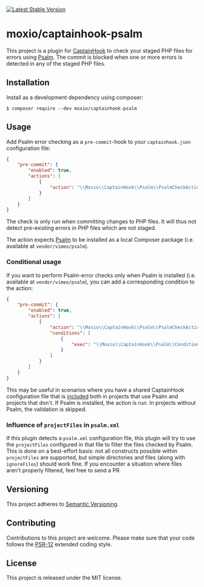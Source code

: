 [![Latest Stable Version](https://poser.pugx.org/moxio/captainhook-psalm/v/stable)](https://packagist.org/packages/moxio/captainhook-psalm)

moxio/captainhook-psalm
==================================
This project is a plugin for [CaptainHook](https://github.com/captainhookphp/captainhook) to check your staged PHP files
for errors using [Psalm](https://psalm.dev/). The commit is blocked when one or more errors is detected in any of the
staged PHP files.

Installation
------------
Install as a development dependency using composer:
```
$ composer require --dev moxio/captainhook-psalm
```

Usage
-----
Add Psalm error checking as a `pre-commit`-hook to your `captainhook.json` configuration file:
```json
{
    "pre-commit": {
        "enabled": true,
        "actions": [
            {
                "action": "\\Moxio\\CaptainHook\\Psalm\\PsalmCheckAction"
            }
        ]
    }
}
```

The check is only run when committing changes to PHP files. It will thus not detect pre-existing errors in PHP
files which are not staged.

The action expects [Psalm](https://github.com/vimeo/psalm) to be installed as a local Composer package (i.e. available
at `vendor/vimeo/psalm`).

### Conditional usage
If you want to perform Psalm-error checks only when Psalm is installed (i.e. available at
`vendor/vimeo/psalm`), you can add a corresponding condition to the action:
```json
{
    "pre-commit": {
        "enabled": true,
        "actions": [
            {
                "action": "\\Moxio\\CaptainHook\\Psalm\\PsalmCheckAction",
                "conditions": [
                    {
                        "exec": "\\Moxio\\CaptainHook\\Psalm\\Condition\\PsalmInstalled"
                    }
                ]
            }
        ]
    }
}
```
This may be useful in scenarios where you have a shared CaptainHook configuration file that is
[included](https://captainhookphp.github.io/captainhook/configure.html#includes) both in projects that use Psalm and
projects that don't. If Psalm is installed, the action is run. In projects without Psalm, the validation is skipped.

### Influence of `projectFiles` in `psalm.xml`
If this plugin detects a `psalm.xml` configuration file, this plugin will try to use the
`projectFiles` configured in that file to filter the files checked by Psalm. This is done
on a best-effort basis: not all constructs possible within `projectFiles` are supported,
but simple directories and files (along with `ignoreFiles`) should work fine. If you
encounter a situation where files aren't properly filtered, feel free to send a PR.

Versioning
----------
This project adheres to [Semantic Versioning](http://semver.org/).

Contributing
------------
Contributions to this project are welcome. Please make sure that your code follows the
[PSR-12](https://www.php-fig.org/psr/psr-12/) extended coding style.

License
-------
This project is released under the MIT license.
